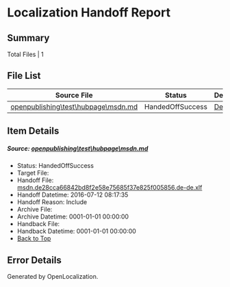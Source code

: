 # <a name='report-top'></a> Localization Handoff Report

## Summary
 Total Files | 1

## File List
 Source File | Status | Details 
 ----------- | ------ | ------- 
 [openpublishing\test\hubpage\msdn.md](https://github.com/Microsoft/openpublishing-test/blob/2fbb2455677f0eacc5208e5265c70cbf55b64f43/openpublishing/test/hubpage/msdn.md) | HandedOffSuccess | [Details](#ca1171f1cc94bdbfa7102f58034ab14d2005b96957)

## Item Details
##### <a name='ca1171f1cc94bdbfa7102f58034ab14d2005b96957'></a> Source: [openpublishing\test\hubpage\msdn.md](https://github.com/Microsoft/openpublishing-test/blob/2fbb2455677f0eacc5208e5265c70cbf55b64f43/openpublishing/test/hubpage/msdn.md)
* Status: HandedOffSuccess
* Target File: 
* Handoff File: [msdn.de28cca66842bd8f2e58e75685f37e825f005856.de-de.xlf](https://github.com/openpublish/openpublishing-handoff-test/blob/aecdae48a67c80e448cbf4cd4a7c044255d9c3e5/ol-handoff/openpublish/openpublishing-test.de-de/master/msdn.de28cca66842bd8f2e58e75685f37e825f005856.de-de.xlf)
* Handoff Datetime: 2016-07-12 08:17:35
* Handoff Reason: Include
* Archive File: 
* Archive Datetime: 0001-01-01 00:00:00
* Handback File: 
* Handback Datetime: 0001-01-01 00:00:00
* [Back to Top](#report-top)


## Error Details

Generated by OpenLocalization.
